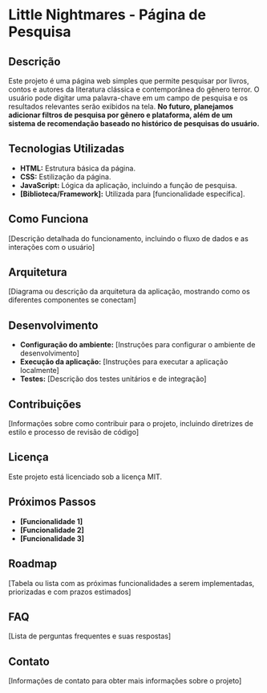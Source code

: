 # Little Nightmares - Página de Pesquisa

## Descrição

Este projeto é uma página web simples que permite pesquisar por livros, contos e autores da literatura clássica e contemporânea do gênero terror. O usuário pode digitar uma palavra-chave em um campo de pesquisa e os resultados relevantes serão exibidos na tela. **No futuro, planejamos adicionar filtros de pesquisa por gênero e plataforma, além de um sistema de recomendação baseado no histórico de pesquisas do usuário.**

## Tecnologias Utilizadas

* **HTML:** Estrutura básica da página.
* **CSS:** Estilização da página.
* **JavaScript:** Lógica da aplicação, incluindo a função de pesquisa.
* **[Biblioteca/Framework]:** Utilizada para [funcionalidade específica].

## Como Funciona

[Descrição detalhada do funcionamento, incluindo o fluxo de dados e as interações com o usuário]

## Arquitetura

[Diagrama ou descrição da arquitetura da aplicação, mostrando como os diferentes componentes se conectam]

## Desenvolvimento

* **Configuração do ambiente:** [Instruções para configurar o ambiente de desenvolvimento]
* **Execução da aplicação:** [Instruções para executar a aplicação localmente]
* **Testes:** [Descrição dos testes unitários e de integração]

## Contribuições

[Informações sobre como contribuir para o projeto, incluindo diretrizes de estilo e processo de revisão de código]

## Licença

Este projeto está licenciado sob a licença MIT.

## Próximos Passos

* **[Funcionalidade 1]**
* **[Funcionalidade 2]**
* **[Funcionalidade 3]**

## Roadmap

[Tabela ou lista com as próximas funcionalidades a serem implementadas, priorizadas e com prazos estimados]

## FAQ

[Lista de perguntas frequentes e suas respostas]

## Contato

[Informações de contato para obter mais informações sobre o projeto]
